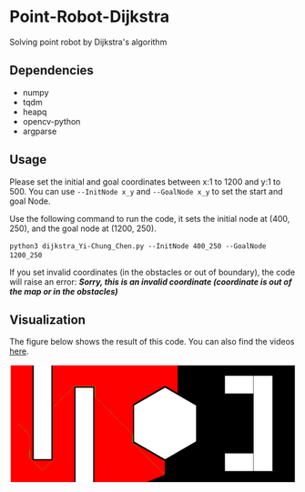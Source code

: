# Point-Robot-Dijkstra
Solving point robot by Dijkstra's algorithm

## Dependencies
- numpy
- tqdm
- heapq
- opencv-python
- argparse

## Usage
Please set the initial and goal coordinates between x:1 to 1200 and y:1 to 500. You can use `--InitNode x_y` and `--GoalNode x_y` to set the start and goal Node.


Use the following command to run the code, it sets the initial node at (400, 250), and the goal node at (1200, 250).
```
python3 dijkstra_Yi-Chung_Chen.py --InitNode 400_250 --GoalNode 1200_250
```
If you set invalid coordinates (in the obstacles or out of boundary), the code will raise an error: ***Sorry, this is an invalid coordinate (coordinate is out of the map or in the obstacles)***

## Visualization
The figure below shows the result of this code. You can also find the videos [here](https://drive.google.com/file/d/1WX6XRF0-ON4v6DaSZo4iLhbA2cfJfWqd/view?usp=sharing).

![](./figures/path.png)
